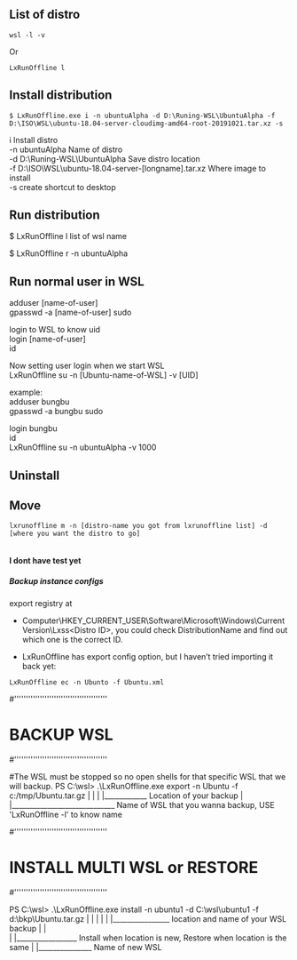 ## List of distro  
```
wsl -l -v
```
Or  
```
LxRunOffline l
```


## Install distribution  

```
$ LxRunOffline.exe i -n ubuntuAlpha -d D:\Runing-WSL\UbuntuAlpha -f D:\ISO\WSL\ubuntu-18.04-server-cloudimg-amd64-root-20191021.tar.xz -s  
```

i                   Install distro  
-n ubuntuAlpha      Name of distro  
-d D:\Runing-WSL\UbuntuAlpha        Save distro location  
-f D:\ISO\WSL\ubuntu-18.04-server-[longname].tar.xz     Where image to install  
-s      create shortcut to desktop  

## Run distribution
$ LxRunOffline l
list of wsl name

$ LxRunOffline r -n ubuntuAlpha

## Run normal user in WSL

adduser [name-of-user]  
gpasswd -a [name-of-user] sudo  

login to WSL to know uid  
login [name-of-user]  
id  

Now setting user login when we start WSL  
LxRunOffline su -n [Ubuntu-name-of-WSL] -v [UID]  

example:  
adduser bungbu  
gpasswd -a bungbu sudo  

login bungbu  
id  
LxRunOffline su -n ubuntuAlpha -v 1000   

## Uninstall  

## Move  
```
lxrunoffline m -n [distro-name you got from lxrunoffline list] -d [where you want the distro to go]  
```



######  
#### I dont have test yet  
##### Backup instance configs  

export registry at  

* Computer\HKEY_CURRENT_USER\Software\Microsoft\Windows\CurrentVersion\Lxss\<Distro ID>, you could check DistributionName and find out which one is the correct ID.  

* LxRunOffline has export config option, but I haven’t tried importing it back yet:
```
LxRunOffline ec -n Ubunto -f Ubuntu.xml
```

#''''''''''''''''''''''''''''''''''''''''
# BACKUP WSL
#''''''''''''''''''''''''''''''''''''''''

#The WSL must be stopped so no open shells for that specific WSL that we will backup.
PS C:\wsl> .\LxRunOffline.exe export -n Ubuntu -f c:/tmp/Ubuntu.tar.gz
                                           |                |
                                           |                |____________ Location of your backup
                                           |
                                           |_____________________________ Name of WSL that you wanna backup, USE 'LxRunOffline -l' to know name


#''''''''''''''''''''''''''''''''''''''''
# INSTALL MULTI WSL or RESTORE
#''''''''''''''''''''''''''''''''''''''''

PS C:\wsl> .\LxRunOffline.exe install -n ubuntu1 -d C:\wsl\ubuntu1 -f d:\bkp\Ubuntu.tar.gz
                                             |            |                       |
                                             |            |                       |________________ location and name of your WSL backup
                                             |            |  
                                             |            |_________________ Install when location is new, Restore when location is the same
                                             |
                                             |_______________ Name of new WSL




























